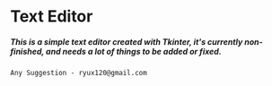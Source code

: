 # Text Editor
##### This is a simple text editor created with Tkinter, it's currently non-finished, and needs a lot of things to be added or fixed.

`Any Suggestion - ryux120@gmail.com`

